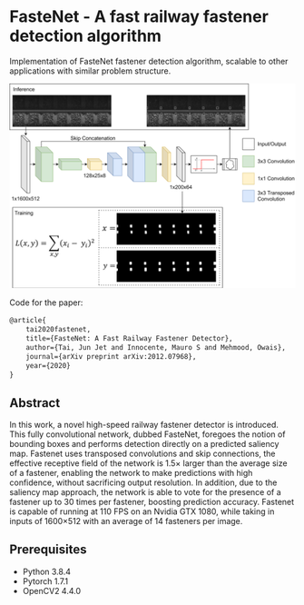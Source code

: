 # FasteNet - A fast railway fastener detection algorithm

Implementation of FasteNet fastener detection algorithm, scalable to other applications with similar problem structure.

![FasteNet Architecture](FasteNet.png)

Code for the paper:

    @article{
        tai2020fastenet,
        title={FasteNet: A Fast Railway Fastener Detector},
        author={Tai, Jun Jet and Innocente, Mauro S and Mehmood, Owais},
        journal={arXiv preprint arXiv:2012.07968},
        year={2020}
    }
    
## Abstract

In this work, a novel high-speed railway fastener detector is introduced. This fully convolutional network, dubbed FasteNet, foregoes the notion of bounding boxes and performs detection directly on a predicted saliency map. Fastenet uses transposed convolutions and skip connections, the effective receptive field of the network is 1.5× larger than the average size of a fastener, enabling the network to make predictions with high confidence, without sacrificing output resolution. In addition, due to the saliency map approach, the network is able to vote for the presence of a fastener up to 30 times per fastener, boosting prediction accuracy. Fastenet is capable of running at 110 FPS on an Nvidia GTX 1080, while taking in inputs of 1600×512 with an average of 14 fasteners per image.


## Prerequisites
- Python 3.8.4
- Pytorch 1.7.1
- OpenCV2 4.4.0
